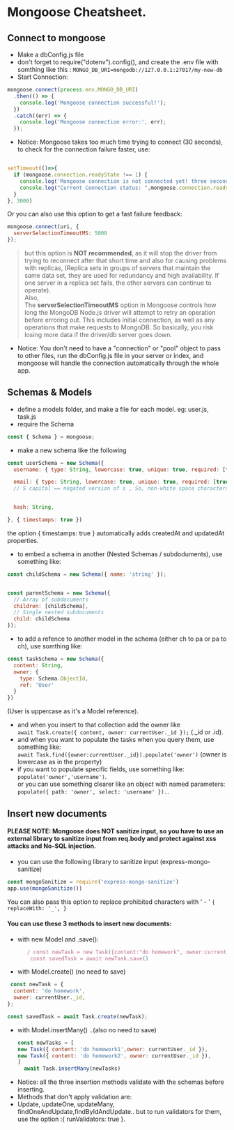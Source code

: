 # Mongoose Cheatsheet.

## Connect to mongoose
- Make a dbConfig.js file
- don't forget to require("dotenv").config(), and create the .env file with somthing like this :
 `MONGO_DB_URI=mongodb://127.0.0.1:27017/my-new-db`
- Start Connection:
```js
mongoose.connect(process.env.MONGO_DB_URI)
  .then(() => {
    console.log('Mongoose connection successful!');
  })
  .catch((err) => {
    console.log('Mongoose connection error:', err);
  });
```
- Notice: Mongoose takes too much time trying to connect (30 seconds), to check for the connection failure faster, use:
```js

setTimeout(()=>{
  if (mongoose.connection.readyState !== 1) {
    console.log('Mongoose connection is not connected yet! three seconds passed.');
    console.log("Current Connection status: ",mongoose.connection.readyState ); 
  }
}, 3000)

```
 Or you can also use this option to get a fast failure feedback:
```js
mongoose.connect(uri, {
  serverSelectionTimeoutMS: 5000
});
```
> but this option is **NOT recommended**, as it will stop the driver from trying to reconnect after that short time and also for causing problems with replicas,  (Replica sets in groups of servers that maintain the same data set, they are used for redundancy and high availability. If one server in a replica set fails, the other servers can continue to operate). \
 Also, \
The **serverSelectionTimeoutMS** option in Mongoose controls how long the MongoDB Node.js driver will attempt to retry an operation before erroring out. This includes initial connection, as well as any operations that make requests to MongoDB.
So basically, you risk losing more data if the driver/db server goes down.


- Notice: You don't need to have a "connection" or "pool" object to pass to other files, run the dbConfig.js file in your server or index, and mongoose will handle the connection automatically through the whole app.


## Schemas & Models
- define a models folder, and make a file for each model. eg: user.js, task.js
- require the Schema
 ```js
 const { Schema } = mongoose; 
 ```
 - make a new schema like the following
```js
const userSchema = new Schema({
  username: { type: String, lowercase: true, unique: true, required: [true, "can't be blank"], match: [/^[a-zA-Z0-9]+$/, 'is invalid'], maxLength:25,  index: true },

  email: { type: String, lowercase: true, unique: true, required: [true, "can't be blank"], match: [/\S+@\S+\.\S+/, 'is invalid'],  maxLength:254, index: true },
  // S capital == negated version of s , So, non-white space characters


  hash: String,

}, { timestamps: true })

```
the option { timestamps: true } automatically adds createdAt and updatedAt properties.

- to embed a schema in another (Nested Schemas / subdoduments), use something like:
```js
const childSchema = new Schema({ name: 'string' });


const parentSchema = new Schema({
  // Array of subdocuments
  children: [childSchema],
  // Single nested subdocuments
  child: childSchema
});

```
- to add a refence to another model in the schema (either ch to pa or pa to ch), use somthing like:
```js
const taskSchema = new Schema({
  content: String,
  owner: {
    type: Schema.ObjectId,
    ref: 'User'
  }
})
```
(User is uppercase as it's a Model reference).
- and when you insert to that collection add the owner like \
  ``await Task.create({ content, owner: currentUser._id });`` (._id or .id).
- and when you want to populate the tasks when you query them, use something like: \
``await Task.find({owner:currentUser._id}).populate('owner')``
(owner is lowercase as in the property) 
- if you want to populate specific fields, use something like: \
    ``populate('owner','username')``. \
   or you can use something clearer like an object with named parameters: \
   ``populate({ path: 'owner', select: 'username' }).``.
   


## Insert new documents


#### PLEASE NOTE: Mongoose does NOT sanitize input, so you have to use an external library to sanitize input from req.body and protect against xss attacks and No-SQL injection.
- you can use the following library to sanitize input (express-mongo-sanitize)
```js
const mongoSanitize = require('express-mongo-sanitize')
app.use(mongoSanitize())
```

You can also pass this option to replace prohibited characters with ' - '
``{
    replaceWith: '_',
}``


#### You can use these 3 methods to insert new documents:
- with new Model and .save():
  ```js
     / const newTask = new Task({content:"do homework", owner:currentUser._id})
      const savedTask = await newTask.save()

  ```
- with Model.create() (no need to save)
```js
 const newTask = {
  content: 'do homework',
  owner: currentUser._id,
};

const savedTask = await Task.create(newTask);
```
- with Model.insertMany()  ..(also no need to save)
  ```js
  const newTasks = [
  new Task({ content: 'do homework1',owner: currentUser._id }),
  new Task({ content: 'do homework2', owner: currentUser._id }),
  ]
    await Task.insertMany(newTasks)
  ```
- Notice: all the three insertion methods validate with the schemas before inserting.
- Methods that don't apply validation are:
- Update, updateOne, updateMany, findOneAndUpdate,findByIdAndUpdate.. but to run validators for them, use the option :{ runValidators: true }.
  
  